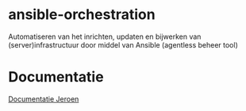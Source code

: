 # ansible-orchestration
Automatiseren van het inrichten, updaten en bijwerken van (server)infrastructuur door middel van Ansible (agentless beheer tool)


# Documentatie

[Documentatie Jeroen](https://github.com/Poly1305/ansible-orchestration/tree/master/jeroen)